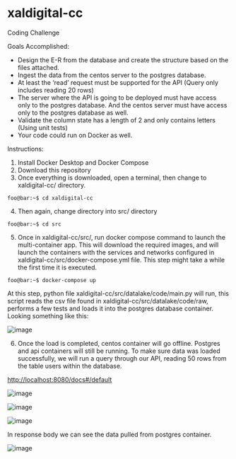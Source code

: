 # xaldigital-cc
Coding Challenge

Goals Accomplished:
  - Design the E-R from the database and create the structure based on the files attached.
  - Ingest the data from the centos server to the postgres database.
  - At least the ‘read’ request must be supported for the API (Query only includes reading 20 rows)
  - The server where the API is going to be deployed must have access only to the postgres
database. And the centos server must have access only to the postgres database as well.
  - Validate the column state has a length of 2 and only contains letters (Using unit tests)
  - Your code could run on Docker as well.

Instructions:
  1. Install Docker Desktop and Docker Compose
  2. Download this repository
  3. Once everything is downloaded, open a terminal, then change to xaldigital-cc/ directory. 
```console
foo@bar:~$ cd xaldigital-cc
```
  4. Then again, change directory into src/ directory 
```console
foo@bar:~$ cd src
```
  5. Once in xaldigital-cc/src/, run docker compose command to launch the multi-container app. This will download the required images, and will launch the containers with the services and networks configured in xaldigital-cc/src/docker-compose.yml file. This step might take a while the first time it is executed.
```console
foo@bar:~$ docker-compose up
```
  At this step, python file xaldigital-cc/src/datalake/code/main.py will run, this script reads the csv file found in xaldigital-cc/src/datalake/code/raw, performs a few tests and loads it into the postgres database container. Looking something like this:
  
![image](https://user-images.githubusercontent.com/17484897/175212602-cdef1241-5a67-49c9-bc10-e092fde5ef50.png)

  6. Once the load is completed, centos container will go offline. Postgres and api containers will still be running. To make sure data was loaded successfully, we will run a query through our API, reading 50 rows from the table users within the database.
  
  [http://localhost:8080/docs#/default](http://localhost:8080/docs#/default "Title")
  
  
  ![image](https://user-images.githubusercontent.com/17484897/175216855-4619aeda-1a60-42ac-b096-009adf00939c.png)

  ![image](https://user-images.githubusercontent.com/17484897/175217116-e642785e-b08c-4f09-809b-481c9048e227.png)

  ![image](https://user-images.githubusercontent.com/17484897/175217328-beb4b7e0-98c7-4f0b-9270-55e17652e593.png)

  In response body we can see the data pulled from postgres container.

  ![image](https://user-images.githubusercontent.com/17484897/175217518-74a22ae3-b9df-45c9-b7a5-9abaf07cf92d.png)


  
